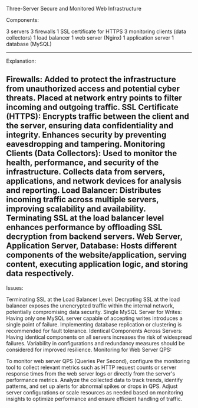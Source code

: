 Three-Server Secure and Monitored Web Infrastructure

Components:

3 servers
3 firewalls
1 SSL certificate for HTTPS
3 monitoring clients (data collectors)
1 load balancer
1 web server (Nginx)
1 application server
1 database (MySQL)

-------------------------------------------------------------------------------------------------
Explanation:

Firewalls: Added to protect the infrastructure from unauthorized access and potential cyber threats. Placed at network entry points to filter incoming and outgoing traffic.
SSL Certificate (HTTPS): Encrypts traffic between the client and the server, ensuring data confidentiality and integrity. Enhances security by preventing eavesdropping and tampering.
Monitoring Clients (Data Collectors): Used to monitor the health, performance, and security of the infrastructure. Collects data from servers, applications, and network devices for analysis and reporting.
Load Balancer: Distributes incoming traffic across multiple servers, improving scalability and availability. Terminating SSL at the load balancer level enhances performance by offloading SSL decryption from backend servers.
Web Server, Application Server, Database: Hosts different components of the website/application, serving content, executing application logic, and storing data respectively.
------------------------------------------------------------------------------------------------
Issues:

Terminating SSL at the Load Balancer Level: Decrypting SSL at the load balancer exposes the unencrypted traffic within the internal network, potentially compromising data security.
Single MySQL Server for Writes: Having only one MySQL server capable of accepting writes introduces a single point of failure. Implementing database replication or clustering is recommended for fault tolerance.
Identical Components Across Servers: Having identical components on all servers increases the risk of widespread failures. Variability in configurations and redundancy measures should be considered for improved resilience.
Monitoring for Web Server QPS:

To monitor web server QPS (Queries Per Second), configure the monitoring tool to collect relevant metrics such as HTTP request counts or server response times from the web server logs or directly from the server's performance metrics.
Analyze the collected data to track trends, identify patterns, and set up alerts for abnormal spikes or drops in QPS.
Adjust server configurations or scale resources as needed based on monitoring insights to optimize performance and ensure efficient handling of traffic.
